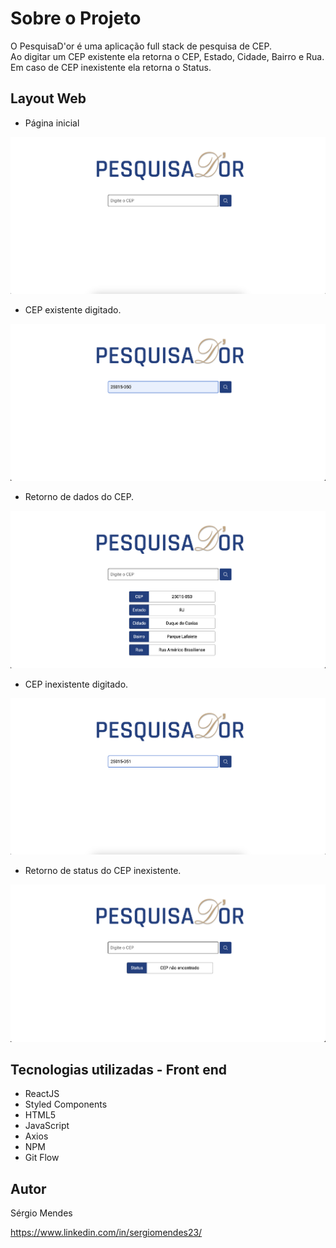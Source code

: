 # Sobre o Projeto

O PesquisaD'or é uma aplicação full stack de pesquisa de CEP. <br>
Ao digitar um CEP existente ela retorna o CEP, Estado, Cidade, Bairro e Rua. <br>
Em caso de CEP inexistente ela retorna o Status.

## Layout Web

- Página inicial

![Web 1](https://github.com/sergiomendes23/rededor-front/blob/main/src/Assets/Images/web1.png)

- CEP existente digitado.

![Web 2](https://github.com/sergiomendes23/rededor-front/blob/main/src/Assets/Images/web2.png)

- Retorno de dados do CEP.

![Web 3](https://github.com/sergiomendes23/rededor-front/blob/main/src/Assets/Images/web-3.png)

- CEP inexistente digitado.

![Web 5](https://github.com/sergiomendes23/rededor-front/blob/main/src/Assets/Images/web5.png)

- Retorno de status do CEP inexistente.

![Web 4](https://github.com/sergiomendes23/rededor-front/blob/main/src/Assets/Images/web4.png)

## Tecnologias utilizadas - Front end

- ReactJS
- Styled Components
- HTML5
- JavaScript
- Axios
- NPM
- Git Flow

## Autor

Sérgio Mendes

https://www.linkedin.com/in/sergiomendes23/
